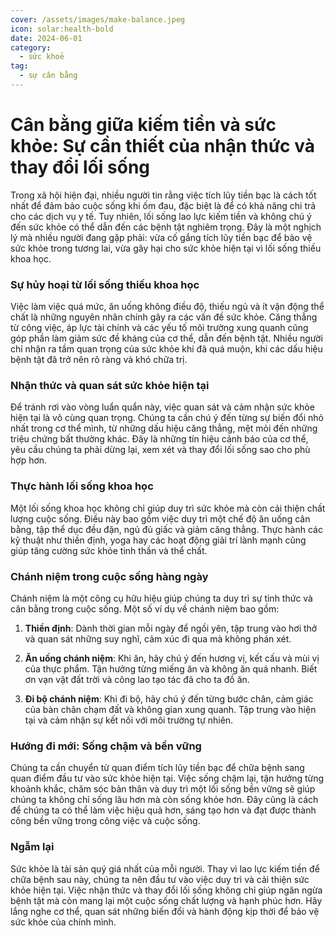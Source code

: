 ```yaml
---
cover: /assets/images/make-balance.jpeg
icon: solar:health-bold
date: 2024-06-01
category:
  - sức khoẻ
tag:
  - sự cân bằng
---
```

# Cân bằng giữa kiếm tiền và sức khỏe: Sự cần thiết của nhận thức và thay đổi lối sống

Trong xã hội hiện đại, nhiều người tin rằng việc tích lũy tiền bạc là cách tốt nhất để đảm bảo cuộc sống khi ốm đau, đặc biệt là để có khả năng chi trả cho các dịch vụ y tế. Tuy nhiên, lối sống lao lực kiếm tiền và không chú ý đến sức khỏe có thể dẫn đến các bệnh tật nghiêm trọng. Đây là một nghịch lý mà nhiều người đang gặp phải: vừa cố gắng tích lũy tiền bạc để bảo vệ sức khỏe trong tương lai, vừa gây hại cho sức khỏe hiện tại vì lối sống thiếu khoa học.

### Sự hủy hoại từ lối sống thiếu khoa học

Việc làm việc quá mức, ăn uống không điều độ, thiếu ngủ và ít vận động thể chất là những nguyên nhân chính gây ra các vấn đề sức khỏe. Căng thẳng từ công việc, áp lực tài chính và các yếu tố môi trường xung quanh cũng góp phần làm giảm sức đề kháng của cơ thể, dẫn đến bệnh tật. Nhiều người chỉ nhận ra tầm quan trọng của sức khỏe khi đã quá muộn, khi các dấu hiệu bệnh tật đã trở nên rõ ràng và khó chữa trị.

### Nhận thức và quan sát sức khỏe hiện tại

Để tránh rơi vào vòng luẩn quẩn này, việc quan sát và cảm nhận sức khỏe hiện tại là vô cùng quan trọng. Chúng ta cần chú ý đến từng sự biến đổi nhỏ nhất trong cơ thể mình, từ những dấu hiệu căng thẳng, mệt mỏi đến những triệu chứng bất thường khác. Đây là những tín hiệu cảnh báo của cơ thể, yêu cầu chúng ta phải dừng lại, xem xét và thay đổi lối sống sao cho phù hợp hơn.

### Thực hành lối sống khoa học

Một lối sống khoa học không chỉ giúp duy trì sức khỏe mà còn cải thiện chất lượng cuộc sống. Điều này bao gồm việc duy trì một chế độ ăn uống cân bằng, tập thể dục đều đặn, ngủ đủ giấc và giảm căng thẳng. Thực hành các kỹ thuật như thiền định, yoga hay các hoạt động giải trí lành mạnh cũng giúp tăng cường sức khỏe tinh thần và thể chất.

### Chánh niệm trong cuộc sống hàng ngày

Chánh niệm là một công cụ hữu hiệu giúp chúng ta duy trì sự tỉnh thức và cân bằng trong cuộc sống. Một số ví dụ về chánh niệm bao gồm:

1. **Thiền định**: Dành thời gian mỗi ngày để ngồi yên, tập trung vào hơi thở và quan sát những suy nghĩ, cảm xúc đi qua mà không phán xét.
   
2. **Ăn uống chánh niệm**: Khi ăn, hãy chú ý đến hương vị, kết cấu và mùi vị của thực phẩm. Tận hưởng từng miếng ăn và không ăn quá nhanh. Biết ơn vạn vật đất trời và công lao tạo tác đã cho ta đồ ăn.

3. **Đi bộ chánh niệm**: Khi đi bộ, hãy chú ý đến từng bước chân, cảm giác của bàn chân chạm đất và không gian xung quanh. Tập trung vào hiện tại và cảm nhận sự kết nối với môi trường tự nhiên.

### Hướng đi mới: Sống chậm và bền vững

Chúng ta cần chuyển từ quan điểm tích lũy tiền bạc để chữa bệnh sang quan điểm đầu tư vào sức khỏe hiện tại. Việc sống chậm lại, tận hưởng từng khoảnh khắc, chăm sóc bản thân và duy trì một lối sống bền vững sẽ giúp chúng ta không chỉ sống lâu hơn mà còn sống khỏe hơn. Đây cũng là cách để chúng ta có thể làm việc hiệu quả hơn, sáng tạo hơn và đạt được thành công bền vững trong công việc và cuộc sống.

### Ngẫm lại

Sức khỏe là tài sản quý giá nhất của mỗi người. Thay vì lao lực kiếm tiền để chữa bệnh sau này, chúng ta nên đầu tư vào việc duy trì và cải thiện sức khỏe hiện tại. Việc nhận thức và thay đổi lối sống không chỉ giúp ngăn ngừa bệnh tật mà còn mang lại một cuộc sống chất lượng và hạnh phúc hơn. Hãy lắng nghe cơ thể, quan sát những biến đổi và hành động kịp thời để bảo vệ sức khỏe của chính mình.